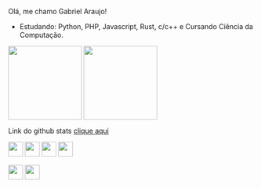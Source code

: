 Olá, me chamo Gabriel Araujo!

- Estudando: Python, PHP, Javascript, Rust, c/c++ e Cursando Ciência da Computação.
  

<div>
  <picture>
  <source 
    srcset="https://github-readme-stats.vercel.app/api?username=gabriel-araujo-git&show_icons=true&theme=dracula&locale=PT-br&count_private=true"
    media="(prefers-color-scheme: dark)"
  />
  <source
    srcset="https://github-readme-stats.vercel.app/api?username=gabriel-araujo-git&show_icons=true"
    media="(prefers-color-scheme: light), (prefers-color-scheme: no-preference)"
  />
  <source
    srcset="https://github-readme-stats.vercel.app/api?username=gabriel-araujo-git&show_icons=true"
    media="(prefers-color-scheme: light), (prefers-color-scheme: no-preference)"
  />
  <img height="150vh" align="center" src="https://github-readme-stats.vercel.app/api?username=gabriel-araujo-git&show_icons=true" />
  </picture>

  <picture>
  <source 
    srcset="https://github-readme-stats.vercel.app/api/top-langs/?username=gabriel-araujo-git&layout=compact&theme=dracula&locale=PT-br&count_private=true"
    media="(prefers-color-scheme: dark)"
  />
  <source
    srcset="https://github-readme-stats.vercel.app/api?username=gabriel-araujo-git&show_icons=true"
    media="(prefers-color-scheme: light), (prefers-color-scheme: no-preference)"
  />
  <source
    srcset="https://github-readme-stats.vercel.app/api?username=gabriel-araujo-gito&show_icons=true"
    media="(prefers-color-scheme: light), (prefers-color-scheme: no-preference)"
  />
  <img height="150vh" align="center" src="https://github-readme-stats.vercel.app/api?username=gabriel-araujo-git&show_icons=true" />
  </picture>
</div>

Link do github stats <a href="https://github.com/anuraghazra/github-readme-stats/blob/master/readme.md#deploy-on-your-own-vercel-instance">clique aqui</a>

<div style="display: inline_block">
  <img align="center" height="30vh" src="https://cdn.jsdelivr.net/gh/devicons/devicon/icons/php/php-original.svg"/>
  <img align="center" height="30vh" src="https://cdn.jsdelivr.net/gh/devicons/devicon/icons/html5/html5-original.svg"/>
  <img align="center" height="30vh" src="https://cdn.jsdelivr.net/gh/devicons/devicon/icons/javascript/javascript-original.svg"/>
  <img align="center" height="30vh" src="https://cdn.jsdelivr.net/gh/devicons/devicon/icons/python/python-original.svg"/>
</div>
<br>
<div>
  <a href="mailto:ga2951057@gmail.com" target="_blank"><img align="center" height="30vh" src="https://img.shields.io/badge/Gmail-D14836?style=for-the-badge&logo=gmail&logoColor=white" target="_blank"/></a>
  <a href="https://www.linkedin.com/in/gabriel-araujo-42b750263" target="_blank"><img align="center" height="30vh" src="https://img.shields.io/badge/LinkedIn-0077B5?style=for-the-badge&logo=linkedin&logoColor=white" target="_blank"/></a>
</div>
